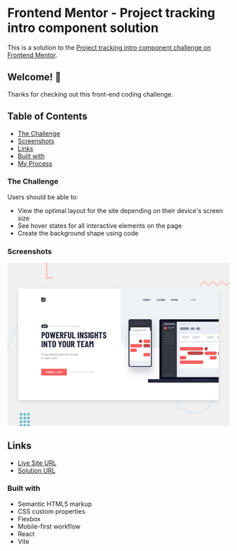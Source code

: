 # Frontend Mentor - Project tracking intro component solution

This is a solution to the [Project tracking intro component challenge on Frontend Mentor](https://www.frontendmentor.io/challenges/project-tracking-intro-component-5d289097500fcb331a67d80e).

## Welcome! 👋

Thanks for checking out this front-end coding challenge.

## Table of Contents

- [The Challenge](#the-challenge)
- [Screenshots](#screenshots)
- [Links](#links)
- [Built with](#built-with)
- [My Process](#my-process)

### The Challenge

Users should be able to:

- View the optimal layout for the site depending on their device's screen size
- See hover states for all interactive elements on the page
- Create the background shape using code

### Screenshots

![alt text](<project planning react/public/design/desktop-preview.jpg>)

## Links

- [Live Site URL]()
- [Solution URL](https://www.frontendmentor.io/solutions/project-tracking-intro-component-master-MPO62voFO9)

### Built with

- Semantic HTML5 markup
- CSS custom properties
- Flexbox
- Mobile-first workflow
- React
- Vite